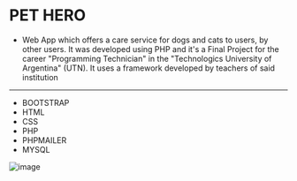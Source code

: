  PET HERO
============

- Web App which offers a care service for dogs and cats to users, by other users. It was developed using PHP and it's a Final Project for the career "Programming Technician" in the "Technologics University of Argentina" (UTN). It uses a framework developed by teachers of said institution

-------------------------------------------------------------------------------------------------------------------------------------------------------------------------

- BOOTSTRAP
- HTML
- CSS
- PHP
- PHPMAILER
- MYSQL



![image](https://i.imgur.com/zTXhnER.png)

